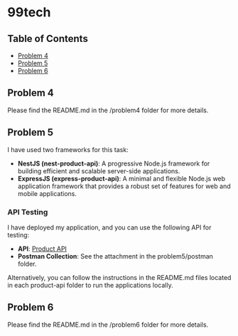 # 99tech

## Table of Contents

- [Problem 4](#problem4)
- [Problem 5](#problem5)
- [Problem 6](#problem6)

## Problem 4

Please find the README.md in the /problem4 folder for more details.

## Problem 5

I have used two frameworks for this task:

- **NestJS (nest-product-api)**: A progressive Node.js framework for building efficient and scalable server-side applications.
- **ExpressJS (express-product-api)**: A minimal and flexible Node.js web application framework that provides a robust set of features for web and mobile applications.

### API Testing

I have deployed my application, and you can use the following API for testing:

- **API**: [Product API](https://99tech-product-api.benlab.site)
- **Postman Collection**: See the attachment in the problem5/postman folder.

Alternatively, you can follow the instructions in the README.md files located in each product-api folder to run the applications locally.

## Problem 6

Please find the README.md in the /problem6 folder for more details.
